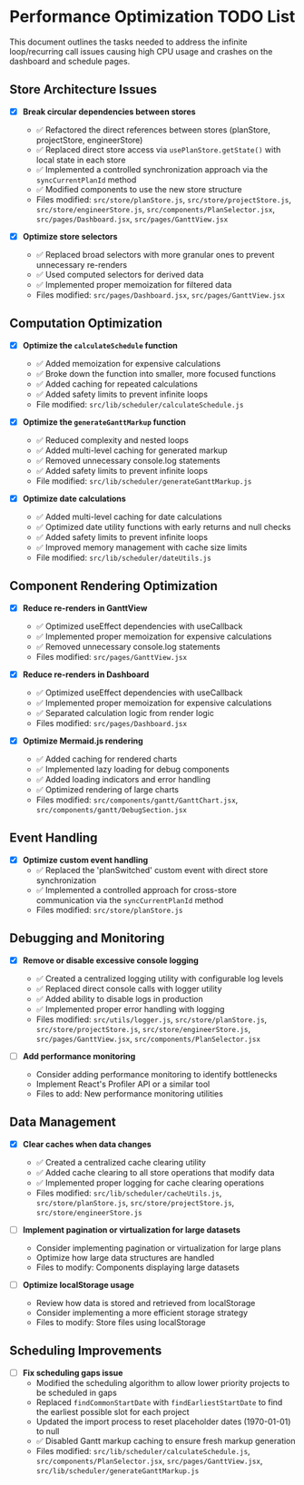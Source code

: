 # Performance Optimization TODO List

This document outlines the tasks needed to address the infinite loop/recurring call issues causing high CPU usage and crashes on the dashboard and schedule pages.

## Store Architecture Issues

- [x] **Break circular dependencies between stores**
  - ✅ Refactored the direct references between stores (planStore, projectStore, engineerStore)
  - ✅ Replaced direct store access via `usePlanStore.getState()` with local state in each store
  - ✅ Implemented a controlled synchronization approach via the `syncCurrentPlanId` method
  - ✅ Modified components to use the new store structure
  - Files modified: `src/store/planStore.js`, `src/store/projectStore.js`, `src/store/engineerStore.js`, `src/components/PlanSelector.jsx`, `src/pages/Dashboard.jsx`, `src/pages/GanttView.jsx`

- [x] **Optimize store selectors**
  - ✅ Replaced broad selectors with more granular ones to prevent unnecessary re-renders
  - ✅ Used computed selectors for derived data
  - ✅ Implemented proper memoization for filtered data
  - Files modified: `src/pages/Dashboard.jsx`, `src/pages/GanttView.jsx`

## Computation Optimization

- [x] **Optimize the `calculateSchedule` function**
  - ✅ Added memoization for expensive calculations
  - ✅ Broke down the function into smaller, more focused functions
  - ✅ Added caching for repeated calculations
  - ✅ Added safety limits to prevent infinite loops
  - File modified: `src/lib/scheduler/calculateSchedule.js`

- [x] **Optimize the `generateGanttMarkup` function**
  - ✅ Reduced complexity and nested loops
  - ✅ Added multi-level caching for generated markup
  - ✅ Removed unnecessary console.log statements
  - ✅ Added safety limits to prevent infinite loops
  - File modified: `src/lib/scheduler/generateGanttMarkup.js`

- [x] **Optimize date calculations**
  - ✅ Added multi-level caching for date calculations
  - ✅ Optimized date utility functions with early returns and null checks
  - ✅ Added safety limits to prevent infinite loops
  - ✅ Improved memory management with cache size limits
  - File modified: `src/lib/scheduler/dateUtils.js`

## Component Rendering Optimization

- [x] **Reduce re-renders in GanttView**
  - ✅ Optimized useEffect dependencies with useCallback
  - ✅ Implemented proper memoization for expensive calculations
  - ✅ Removed unnecessary console.log statements
  - Files modified: `src/pages/GanttView.jsx`

- [x] **Reduce re-renders in Dashboard**
  - ✅ Optimized useEffect dependencies with useCallback
  - ✅ Implemented proper memoization for expensive calculations
  - ✅ Separated calculation logic from render logic
  - Files modified: `src/pages/Dashboard.jsx`

- [x] **Optimize Mermaid.js rendering**
  - ✅ Added caching for rendered charts
  - ✅ Implemented lazy loading for debug components
  - ✅ Added loading indicators and error handling
  - ✅ Optimized rendering of large charts
  - Files modified: `src/components/gantt/GanttChart.jsx`, `src/components/gantt/DebugSection.jsx`

## Event Handling

- [x] **Optimize custom event handling**
  - ✅ Replaced the 'planSwitched' custom event with direct store synchronization
  - ✅ Implemented a controlled approach for cross-store communication via the `syncCurrentPlanId` method
  - Files modified: `src/store/planStore.js`

## Debugging and Monitoring

- [x] **Remove or disable excessive console logging**
  - ✅ Created a centralized logging utility with configurable log levels
  - ✅ Replaced direct console calls with logger utility
  - ✅ Added ability to disable logs in production
  - ✅ Implemented proper error handling with logging
  - Files modified: `src/utils/logger.js`, `src/store/planStore.js`, `src/store/projectStore.js`, `src/store/engineerStore.js`, `src/pages/GanttView.jsx`, `src/components/PlanSelector.jsx`

- [ ] **Add performance monitoring**
  - Consider adding performance monitoring to identify bottlenecks
  - Implement React's Profiler API or a similar tool
  - Files to add: New performance monitoring utilities

## Data Management

- [x] **Clear caches when data changes**
  - ✅ Created a centralized cache clearing utility
  - ✅ Added cache clearing to all store operations that modify data
  - ✅ Implemented proper logging for cache clearing operations
  - Files modified: `src/lib/scheduler/cacheUtils.js`, `src/store/planStore.js`, `src/store/projectStore.js`, `src/store/engineerStore.js`

- [ ] **Implement pagination or virtualization for large datasets**
  - Consider implementing pagination or virtualization for large plans
  - Optimize how large data structures are handled
  - Files to modify: Components displaying large datasets

- [ ] **Optimize localStorage usage**
  - Review how data is stored and retrieved from localStorage
  - Consider implementing a more efficient storage strategy
  - Files to modify: Store files using localStorage

## Scheduling Improvements

- [ ] **Fix scheduling gaps issue**
  - Modified the scheduling algorithm to allow lower priority projects to be scheduled in gaps
  - Replaced `findCommonStartDate` with `findEarliestStartDate` to find the earliest possible slot for each project
  - Updated the import process to reset placeholder dates (1970-01-01) to null
  - ✅ Disabled Gantt markup caching to ensure fresh markup generation
  - Files modified: `src/lib/scheduler/calculateSchedule.js`, `src/components/PlanSelector.jsx`, `src/pages/GanttView.jsx`, `src/lib/scheduler/generateGanttMarkup.js`
